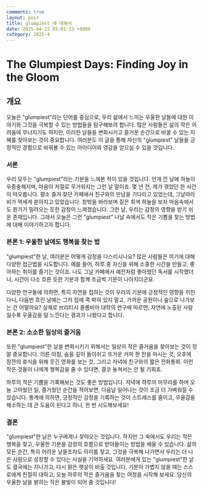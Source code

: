 ```yaml
---
comments: true
layout: post
title: glumpiest 에 대해서
date: 2025-04-22 05:01:13 +0900
category: 2025-4
---
```


# The Glumpiest Days: Finding Joy in the Gloom
## 개요
오늘은 "glumpiest"라는 단어를 중심으로, 우리 삶에서 느끼는 우울한 날들에 대한 이야기와 그것을 극복할 수 있는 방법들을 탐구해보려 합니다. 많은 사람들은 삶의 작은 어려움에 무너지기도 하지만, 이러한 날들을 변화시키고 즐거운 순간으로 바꿀 수 있는 지혜를 찾아보는 것이 중요합니다. 여러분도 이 글을 통해 자신의 "glumpiest" 날들을 긍정적인 경험으로 바꿔볼 수 있는 아이디어와 영감을 얻으실 수 있을 것입니다.

### 서론
우리 모두는 "glumpiest"라는 기분을 느껴본 적이 있을 것입니다. 안개 낀 날에 하늘이 우중충해지며, 마음이 저절로 무거워지는 그런 날 말이죠. 몇 년 전, 제가 겪었던 한 사건이 떠오릅니다. 평소 즐겨 찾던 카페에서 친구와의 만남을 기다리고 있었는데, 그날따라 비가 억세게 쏟아지고 있었습니다. 창밖을 바라보며 짙은 회색 하늘을 보자 마음속에서도 뭔가가 밀려오는 듯한 감정이 느껴졌습니다. 그런 날, 우리는 감정의 영향을 받기 쉬운 존재입니다. 그래서 오늘은 그런 "glumpiest" 나날 속에서도 작은 기쁨을 찾는 방법에 대해 이야기하고자 합니다.

### 본론 1: **우울한 날에도 행복을 찾는 법**
"glumpiest"한 날, 여러분은 어떻게 감정을 다스리시나요? 많은 사람들은 여기에 대해 다양한 접근법을 시도합니다. 예를 들어, 하루 중 자신을 위해 소중한 시간을 만들고, 좋아하는 취미를 즐기는 것이죠. 나도 그날 카페에서 예전처럼 좋아했던 독서를 시작했더니, 시간이 다소 흐른 듯한 기분과 함께 조금씩 기분이 나아지더군요. 

다양한 연구들에 의하면, 특히 자연을 접하는 것이 우리의 기분에 긍정적인 영향을 끼친다니, 다음번 흐린 날에는 그저 집에 콕 박혀 있지 말고, 가까운 공원이나 숲으로 나가보는 건 어떨까요? 실제로 브리티시 콜롬비아 대학의 연구에 따르면, 자연에 노출된 사람일수록 우울감을 덜 느낀다는 결과가 나왔다고 합니다. 

### 본론 2: **소소한 일상의 즐거움**
또한 "glumpiest"한 날을 변화시키기 위해서는 일상의 작은 즐거움을 찾아보는 것이 정말 중요합니다. 이른 아침, 숨을 깊이 들이쉬고 뜨거운 커피 한 잔을 마시는 것, 오후에 잠깐의 휴식을 위해 웃긴 영화를 보는 것, 그리고 저녁에 친구와의 짧은 전화통화. 이런 작은 것들이 나에게 행복감을 줄 수 있다면, 결코 놓쳐서는 안 될 기회죠. 

하루의 작은 기쁨을 기록해보는 것도 좋은 방법입니다. 저녁에 하루의 마무리를 하며 오늘 고마웠던 일, 즐거웠던 순간을 적어보면, 다음날 일어나는 것이 조금 더 가벼워질 수 있습니다. 통계에 의하면, 긍정적인 감정을 기록하는 것이 스트레스를 줄이고, 우울감을 해소하는 데 큰 도움이 된다고 하니, 한 번 시도해보세요!

### 결론
"glumpiest"한 날은 누구에게나 찾아오는 것입니다. 하지만 그 속에서도 우리는 작은 행복을 찾고, 우울한 기분을 감정의 흐름으로 받아들이는 방법을 배울 수 있습니다. 삶의 모든 순간, 특히 어려운 날들조차도 의미를 찾고, 그것을 극복해 나가면서 우리는 더 나은 사람으로 성장할 수 있다는 사실을 기억하세요. 여러분에게 있는 "glumpiest"한 날도 결국에는 지나가고, 다시 맑은 햇살이 비출 것입니다. 기분이 가볍지 않을 때는 스스로에게 친절히 대하고, 오늘 하루의 작은 즐거움을 찾는 여정을 시작해 보세요. 당신의 우울한 날을 밝히는 작은 불빛이 되어 줄 것입니다!